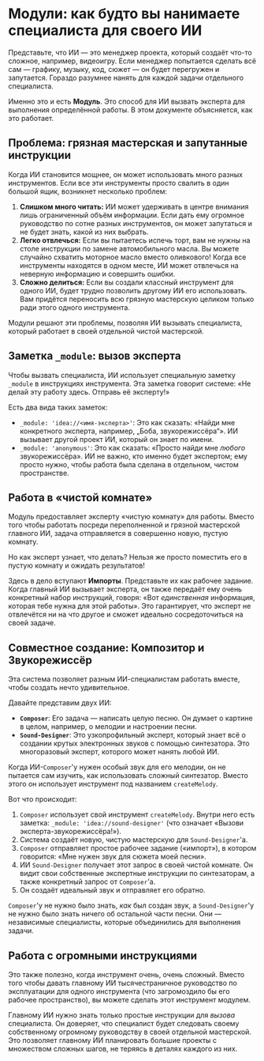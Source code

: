 # Модули: как будто вы нанимаете специалиста для своего ИИ

Представьте, что ИИ — это менеджер проекта, который создаёт что-то сложное, например, видеоигру. Если менеджер попытается сделать всё сам — графику, музыку, код, сюжет — он будет перегружен и запутается. Гораздо разумнее нанять для каждой задачи отдельного специалиста.

Именно это и есть **Модуль**. Это способ для ИИ вызвать эксперта для выполнения определённой работы. В этом документе объясняется, как это работает.

## Проблема: грязная мастерская и запутанные инструкции

Когда ИИ становится мощнее, он может использовать много разных инструментов. Если все эти инструменты просто свалить в один большой ящик, возникнет несколько проблем:

1.  **Слишком много читать:** ИИ может удерживать в центре внимания лишь ограниченный объём информации. Если дать ему огромное руководство по сотне разных инструментов, он может запутаться и не будет знать, какой из них выбрать.
2.  **Легко отвлечься:** Если вы пытаетесь испечь торт, вам не нужны на столе инструкции по замене автомобильного масла. Вы можете случайно схватить моторное масло вместо оливкового! Когда все инструменты находятся в одном месте, ИИ может отвлечься на неверную информацию и совершить ошибки.
3.  **Сложно делиться:** Если вы создали классный инструмент для одного ИИ, будет трудно позволить другому ИИ его использовать. Вам придётся переносить всю грязную мастерскую целиком только ради этого одного инструмента.

Модули решают эти проблемы, позволяя ИИ вызывать специалиста, который работает в своей отдельной чистой мастерской.

## Заметка `_module`: вызов эксперта

Чтобы вызвать специалиста, ИИ использует специальную заметку `_module` в инструкциях инструмента. Эта заметка говорит системе: «Не делай эту работу здесь. Отправь её эксперту!»

Есть два вида таких заметок:

*   `_module: 'idea://<имя-эксперта>'`: Это как сказать: «Найди мне конкретного эксперта, например, „Боба, звукорежиссёра“». ИИ вызывает другой проект ИИ, который он знает по имени.
*   `_module: 'anonymous'`: Это как сказать: «Просто найди мне *любого* звукорежиссёра». ИИ не важно, кто именно будет экспертом; ему просто нужно, чтобы работа была сделана в отдельном, чистом пространстве.

## Работа в «чистой комнате»

Модуль предоставляет эксперту «чистую комнату» для работы. Вместо того чтобы работать посреди переполненной и грязной мастерской главного ИИ, задача отправляется в совершенно новую, пустую комнату.

Но как эксперт узнает, что делать? Нельзя же просто поместить его в пустую комнату и ожидать результатов!

Здесь в дело вступают **Импорты**. Представьте их как рабочее задание. Когда главный ИИ вызывает эксперта, он также передаёт ему очень конкретный набор инструкций, говоря: «Вот *единственная* информация, которая тебе нужна для этой работы». Это гарантирует, что эксперт не отвлечётся ни на что другое и сможет идеально сосредоточиться на своей задаче.

## Совместное создание: Композитор и Звукорежиссёр

Эта система позволяет разным ИИ-специалистам работать вместе, чтобы создать нечто удивительное.

Давайте представим двух ИИ:

*   **`Composer`**: Его задача — написать целую песню. Он думает о картине в целом, например, о мелодии и настроении песни.
*   **`Sound-Designer`**: Это узкопрофильный эксперт, который знает всё о создании крутых электронных звуков с помощью синтезатора. Это многоразовый эксперт, которого может нанять любой ИИ.

Когда ИИ-`Composer`'у нужен особый звук для его мелодии, он не пытается сам изучить, как использовать сложный синтезатор. Вместо этого он использует инструмент под названием `createMelody`.

Вот что происходит:

1.  `Composer` использует свой инструмент `createMelody`. Внутри него есть заметка: `_module: 'idea://sound-designer'` (что означает «Вызови эксперта-звукорежиссёра!»).
2.  Система создаёт новую, чистую мастерскую для `Sound-Designer`'а.
3.  `Composer` отправляет простое рабочее задание («импорт»), в котором говорится: «Мне нужен звук для сюжета моей песни».
4.  ИИ `Sound-Designer` получает этот запрос в своей чистой комнате. Он видит свои собственные экспертные инструкции по синтезаторам, а также конкретный запрос от `Composer`'а.
5.  Он создаёт идеальный звук и отправляет его обратно.

`Composer`'у не нужно было знать, *как* был создан звук, а `Sound-Designer`'у не нужно было знать ничего об остальной части песни. Они — независимые специалисты, которые объединились для выполнения задачи.

## Работа с огромными инструкциями

Это также полезно, когда инструмент очень, очень сложный. Вместо того чтобы давать главному ИИ тысячестраничное руководство по эксплуатации для одного инструмента (что загромоздило бы его рабочее пространство), вы можете сделать этот инструмент модулем.

Главному ИИ нужно знать только простые инструкции для *вызова* специалиста. Он доверяет, что специалист будет следовать своему собственному огромному руководству в своей отдельной мастерской. Это позволяет главному ИИ планировать большие проекты с множеством сложных шагов, не теряясь в деталях каждого из них.